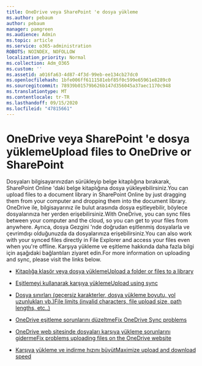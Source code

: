 ```yaml
---
title: OneDrive veya SharePoint 'e dosya yükleme
ms.author: pebaum
author: pebaum
manager: pamgreen
ms.audience: Admin
ms.topic: article
ms.service: o365-administration
ROBOTS: NOINDEX, NOFOLLOW
localization_priority: Normal
ms.collection: Adm_O365
ms.custom: ''
ms.assetid: a016fa63-4d87-4f3d-99eb-ee134cb27dc0
ms.openlocfilehash: 1bfe006ff6111581ebf85f0c599e65961e8289c0
ms.sourcegitcommit: 78939b01579b626b147d356045a37aec1170c948
ms.translationtype: MT
ms.contentlocale: tr-TR
ms.lasthandoff: 09/15/2020
ms.locfileid: "47815661"
---
```

# <a name="upload-files-to-onedrive-or-sharepoint"></a><span data-ttu-id="d6f27-102">OneDrive veya SharePoint 'e dosya yükleme</span><span class="sxs-lookup"><span data-stu-id="d6f27-102">Upload files to OneDrive or SharePoint</span></span>

<span data-ttu-id="d6f27-103">Dosyaları bilgisayarınızdan sürükleyip belge kitaplığına bırakarak, SharePoint Online 'daki belge kitaplığına dosya yükleyebilirsiniz.</span><span class="sxs-lookup"><span data-stu-id="d6f27-103">You can upload files to a document library in SharePoint Online by just dragging them from your computer and dropping them into the document library.</span></span> <span data-ttu-id="d6f27-104">OneDrive ile, bilgisayarınız ile bulut arasında dosya eşitleyebilir, böylece dosyalarınıza her yerden erişebilirsiniz.</span><span class="sxs-lookup"><span data-stu-id="d6f27-104">With OneDrive, you can sync files between your computer and the cloud, so you can get to your files from anywhere.</span></span> <span data-ttu-id="d6f27-105">Ayrıca, dosya Gezgini 'nde doğrudan eşitlenmiş dosyalarla ve çevrimdışı olduğunuzda da dosyalarınıza erişebilirsiniz.</span><span class="sxs-lookup"><span data-stu-id="d6f27-105">You can also work with your synced files directly in File Explorer and access your files even when you're offline.</span></span> <span data-ttu-id="d6f27-106">Karşıya yükleme ve eşitleme hakkında daha fazla bilgi için aşağıdaki bağlantıları ziyaret edin.</span><span class="sxs-lookup"><span data-stu-id="d6f27-106">For more information on uploading and sync, please visit the links below.</span></span>

- [<span data-ttu-id="d6f27-107">Kitaplığa klasör veya dosya yükleme</span><span class="sxs-lookup"><span data-stu-id="d6f27-107">Upload a folder or files to a library</span></span>](https://support.office.com/article/upload-a-folder-or-files-to-a-document-library-eb18fcba-c953-4d45-8d90-8da66edeacdb)

- [<span data-ttu-id="d6f27-108">Eşitlemeyi kullanarak karşıya yükleme</span><span class="sxs-lookup"><span data-stu-id="d6f27-108">Upload using sync</span></span>](https://support.office.com/article/sync-files-with-the-onedrive-sync-client-in-windows-615391c4-2bd3-4aae-a42a-858262e42a49)

- [<span data-ttu-id="d6f27-109">Dosya sınırları (geçersiz karakterler, dosya yükleme boyutu, yol uzunlukları vb.)</span><span class="sxs-lookup"><span data-stu-id="d6f27-109">File limits (invalid characters, file upload size, path lengths, etc..)</span></span>](https://support.office.com/article/invalid-file-names-and-file-types-in-onedrive-onedrive-for-business-and-sharepoint-64883a5d-228e-48f5-b3d2-eb39e07630fa)

- [<span data-ttu-id="d6f27-110">OneDrive eşitleme sorunlarını düzeltme</span><span class="sxs-lookup"><span data-stu-id="d6f27-110">Fix OneDrive Sync problems</span></span>](https://support.office.com/article/Fix-OneDrive-sync-problems-83ab0d8a-8400-45b0-8dcf-dc8aa8a6bcf8)

- [<span data-ttu-id="d6f27-111">OneDrive web sitesinde dosyaları karşıya yükleme sorunlarını giderme</span><span class="sxs-lookup"><span data-stu-id="d6f27-111">Fix problems uploading files on the OneDrive website</span></span>](https://support.office.com/article/Fix-problems-uploading-files-on-the-OneDrive-website-9afcc4a0-e344-4bc9-9c9d-59d3e802247e)

- [<span data-ttu-id="d6f27-112">Karşıya yükleme ve indirme hızını büyüt</span><span class="sxs-lookup"><span data-stu-id="d6f27-112">Maximize upload and download speed</span></span>](https://support.office.com/article/Maximize-upload-and-download-speed-8eeadfb8-501f-406d-997b-98ab6ff67f43)